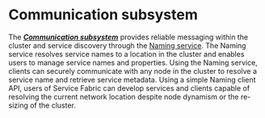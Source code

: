# Communication subsystem

The [***Communication subsystem***](https://github.com/Microsoft/service-fabric/tree/master/src/prod/src/Communication) provides reliable messaging within the cluster and service discovery through the [Naming service](https://github.com/Microsoft/service-fabric/tree/master/src/prod/src/Naming). The Naming service resolves service names to a location in the cluster and enables users to manage service names and properties. Using the Naming service, clients can securely communicate with any node in the cluster to resolve a service name and retrieve service metadata. Using a simple Naming client API, users of Service Fabric can develop services and clients capable of resolving the current network location despite node dynamism or the re-sizing of the cluster.
